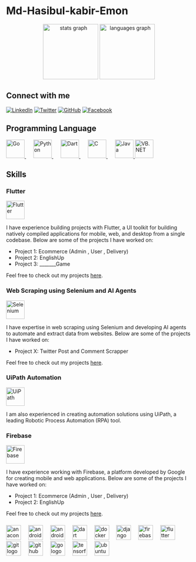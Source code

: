 # Md-Hasibul-kabir-Emon

<div align="center">
  <img src="https://github-readme-stats.vercel.app/api?username=hasibulkabiremon&hide_title=false&hide_rank=false&show_icons=true&include_all_commits=true&count_private=true&disable_animations=false&theme=dracula&locale=en&hide_border=false&order=1" height="150" alt="stats graph"  />
  <img src="https://github-readme-stats.vercel.app/api/top-langs?username=hasibulkabiremon&locale=en&hide_title=false&layout=compact&card_width=320&langs_count=5&theme=dracula&hide_border=false&order=2" height="150" alt="languages graph"  />
</div>

###

## Connect with me

[![LinkedIn](https://img.shields.io/badge/LinkedIn-Profile-blue?style=flat-square&logo=linkedin)](https://www.linkedin.com/in/mdhasibul923853191) 
[![Twitter](https://img.shields.io/badge/Twitter-Profile-blue?style=flat-square&logo=twitter)](https://twitter.com/@hasib_kabi_emon) 
[![GitHub](https://img.shields.io/badge/GitHub-Profile-black?style=flat-square&logo=github)](https://github.com/hasibulkabiremon) 
[![Facebook](https://img.shields.io/badge/Facebook-Profile-blue?style=flat-square&logo=facebook)](https://facebook.com/hasibulc0) 

## Programming Language

<p align="left">
  <a href="https://golang.org/" target="_blank" style="margin-right: 20px;">
    <img src="https://upload.wikimedia.org/wikipedia/commons/0/05/Go_Logo_Blue.svg" alt="Go" height="50"/>
  </a>
  <a href="https://www.python.org/" target="_blank" style="margin-right: 20px;">
    <img src="https://www.python.org/static/img/python-logo.png" alt="Python" height="50"/>
  </a>
  <a href="https://dart.dev/" target="_blank" style="margin-right: 20px;">
    <img src="https://upload.wikimedia.org/wikipedia/commons/f/fe/Dart_programming_language_logo.svg" alt="Dart" height="50"/>
  </a>
  
  <a href="https://en.wikipedia.org/wiki/C_(programming_language)" target="_blank" style="margin-right: 20px;">
    <img src="https://upload.wikimedia.org/wikipedia/commons/1/18/C_Programming_Language.svg" alt="C" height="50"/>
  </a>
  <a href="https://www.java.com/" target="_blank">
    <img src="https://www.oracle.com/a/ocom/img/cb71-java-logo.png" alt="Java" height="50"/>
  </a>
  <a href="https://docs.microsoft.com/en-us/dotnet/visual-basic/" target="_blank">
    <img src="https://upload.wikimedia.org/wikipedia/commons/4/40/VB.NET_Logo.svg" alt="VB.NET" height="50"/>
  </a>
</p>


## Skills

### Flutter

<p align="left">
  <a href="https://flutter.dev/" target="_blank" style="margin-right: 20px;">
    <img src="https://upload.wikimedia.org/wikipedia/commons/1/17/Google-flutter-logo.png" alt="Flutter" height="50"/>
  </a>
</p>

I have experience building projects with Flutter, a UI toolkit for building natively compiled applications for mobile, web, and desktop from a single codebase. Below are some of the projects I have worked on:

- Project 1: Ecommerce (Admin , User , Delivery)
- Project 2: EnglishUp
- Project 3: _______Game

Feel free to check out my projects [here](https://github.com/hasibulkabiremon/Ecommerce-user).

### Web Scraping using Selenium and AI Agents

<p align="left">
  <a href="https://www.selenium.dev/" target="_blank" style="margin-right: 20px;">
    <img src="https://upload.wikimedia.org/wikipedia/commons/d/d5/Selenium_Logo.png" alt="Selenium" height="50"/>
  </a>
</p>

I have expertise in web scraping using Selenium and developing AI agents to automate and extract data from websites. Below are some of the projects I have worked on:

- Project X: Twitter Post and Comment Scrapper
  
Feel free to check out my projects [here](https://github.com/hasibulkabiremon/tweeter_data_scrapping).
### UiPath Automation

<p align="left">
  <a href="https://www.uipath.com/" target="_blank" style="margin-right: 20px;">
    <img src="https://upload.wikimedia.org/wikipedia/en/8/80/UiPath_2019_Corporate_Logo.png" alt="UiPath" height="50"/>
  </a>
</p>

I am also experienced in creating automation solutions using UiPath, a leading Robotic Process Automation (RPA) tool.

### Firebase

<p align="left">
  <a href="https://firebase.google.com/" target="_blank" style="margin-right: 20px;">
    <img src="https://www.gstatic.com/mobilesdk/160503_mobilesdk/logo/2x/firebase_28dp.png" alt="Firebase" height="50"/>
  </a>
</p>

I have experience working with Firebase, a platform developed by Google for creating mobile and web applications. Below are some of the projects I have worked on:

- Project 1: Ecommerce (Admin , User , Delivery)
- Project 2: EnglishUp

Feel free to check out my projects [here](https://github.com/hasibulkabiremon/Ecommerce-user).


###

<div align="left">
  <img src="https://cdn.jsdelivr.net/gh/devicons/devicon/icons/anaconda/anaconda-original.svg" height="40" alt="anaconda logo"  />
  <img width="12" />
  <img src="https://cdn.jsdelivr.net/gh/devicons/devicon/icons/android/android-original.svg" height="40" alt="android logo"  />
  <img width="12" />
  <img src="https://cdn.jsdelivr.net/gh/devicons/devicon/icons/androidstudio/androidstudio-original.svg" height="40" alt="androidstudio logo"  />
  <img width="12" />
  <img src="https://cdn.jsdelivr.net/gh/devicons/devicon/icons/dart/dart-original.svg" height="40" alt="dart logo"  />
  <img width="12" />
  <img src="https://cdn.jsdelivr.net/gh/devicons/devicon/icons/docker/docker-original.svg" height="40" alt="docker logo"  />
  <img width="12" />
  <img src="https://cdn.jsdelivr.net/gh/devicons/devicon/icons/django/django-plain.svg" height="40" alt="django logo"  />
  <img width="12" />
  <img src="https://cdn.jsdelivr.net/gh/devicons/devicon/icons/firebase/firebase-plain.svg" height="40" alt="firebase logo"  />
  <img width="12" />
  <img src="https://cdn.jsdelivr.net/gh/devicons/devicon/icons/flutter/flutter-original.svg" height="40" alt="flutter logo"  />
  <img width="12" />
  <img src="https://cdn.jsdelivr.net/gh/devicons/devicon/icons/git/git-original.svg" height="40" alt="git logo"  />
  <img width="12" />
  <img src="https://cdn.jsdelivr.net/gh/devicons/devicon/icons/github/github-original.svg" height="40" alt="github logo"  />
  <img width="12" />
  <img src="https://cdn.jsdelivr.net/gh/devicons/devicon/icons/go/go-original.svg" height="40" alt="go logo"  />
  <img width="12" />
  <img src="https://cdn.jsdelivr.net/gh/devicons/devicon/icons/tensorflow/tensorflow-original.svg" height="40" alt="tensorflow logo"  />
  <img width="12" />
  <img src="https://cdn.jsdelivr.net/gh/devicons/devicon/icons/ubuntu/ubuntu-plain.svg" height="40" alt="ubuntu logo"  />
</div>

###

